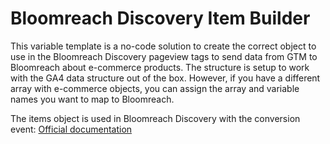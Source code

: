 # Bloomreach Discovery Item Builder

This variable template is a no-code solution to create the correct object to use in the Bloomreach Discovery pageview tags to send data from GTM to Bloomreach about e-commerce products.
The structure is setup to work with the GA4 data structure out of the box. However, if you have a different array with e-commerce objects, you can assign the array and variable names you want to map to Bloomreach.

The items object is used in Bloomreach Discovery with the conversion event: [Official documentation]([readme.com](https://documentation.bloomreach.com/discovery/docs/conversion-page-view-pixel))
 
